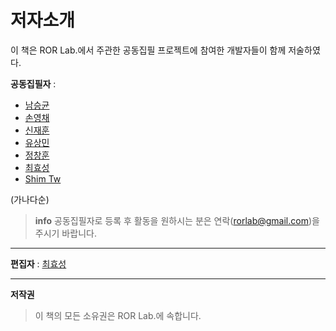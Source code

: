 # 저자소개


이 책은 ROR Lab.에서 주관한 공동집필 프로젝트에 참여한 개발자들이 함께 저술하였다.

**공동집필자** :

* [남승균](https://github.com/namsk)
* [손영채](https://github.com/ptjoker95)
* [신재훈](https://github.com/ShinJaehun)
* [유상민](https://github.com/neocoin)
* [정창훈](https://github.com/namsk)
* [최효성](https://github.com/rorlab)
* [Shim Tw](https://github.com/marocchino)

(가나다순)

> **info** 공동집필자로 등록 후 활동을 원하시는 분은 연락([rorlab@gmail.com](mailto:rorlab@gmail.com))을 주시기 바랍니다.

---

**편집자** : [최효성](https://github.com/rorlab)


---

**저작권**

> 이 책의 모든 소유권은 ROR Lab.에 속합니다.
